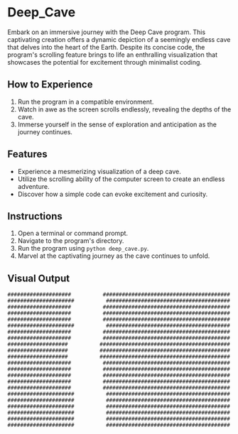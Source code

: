 # Deep_Cave

Embark on an immersive journey with the Deep Cave program. This captivating creation offers a dynamic depiction of a seemingly endless cave that delves into the heart of the Earth. Despite its concise code, the program's scrolling feature brings to life an enthralling visualization that showcases the potential for excitement through minimalist coding.

## How to Experience

1. Run the program in a compatible environment.
2. Watch in awe as the screen scrolls endlessly, revealing the depths of the cave.
3. Immerse yourself in the sense of exploration and anticipation as the journey continues.

## Features

- Experience a mesmerizing visualization of a deep cave.
- Utilize the scrolling ability of the computer screen to create an endless adventure.
- Discover how a simple code can evoke excitement and curiosity.

## Instructions

1. Open a terminal or command prompt.
2. Navigate to the program's directory.
3. Run the program using `python deep_cave.py`.
4. Marvel at the captivating journey as the cave continues to unfold.

## Visual Output

```
####################          ########################################
#####################          #######################################
####################          ########################################
####################          ########################################
####################          ########################################
#####################          #######################################
####################          ########################################
####################          ########################################
###################          #########################################
###################          #########################################
###################          #########################################
####################          ########################################
####################          ########################################
####################          ########################################
####################          ########################################
####################          ########################################
#####################          #######################################
#####################          #######################################
#####################          #######################################
#####################          #######################################
#####################          #######################################
#####################          #######################################
```